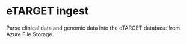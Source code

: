 # eTARGET ingest
Parse clinical data and genomic data into the eTARGET database from Azure File Storage.

